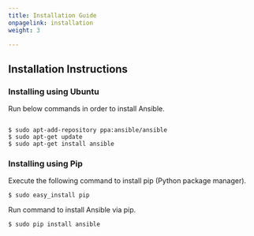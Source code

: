 ```yaml
---
title: Installation Guide
onpagelink: installation
weight: 3

---
```


Installation Instructions
-------------------------

### Installing using Ubuntu

Run below commands in order to install Ansible.

 ```

$ sudo apt-add-repository ppa:ansible/ansible
$ sudo apt-get update
$ sudo apt-get install ansible

```

### Installing using Pip

Execute the following command to install pip (Python package manager).

 ```
$ sudo easy_install pip
```

Run command to install Ansible via pip.

 ```
$ sudo pip install ansible
```